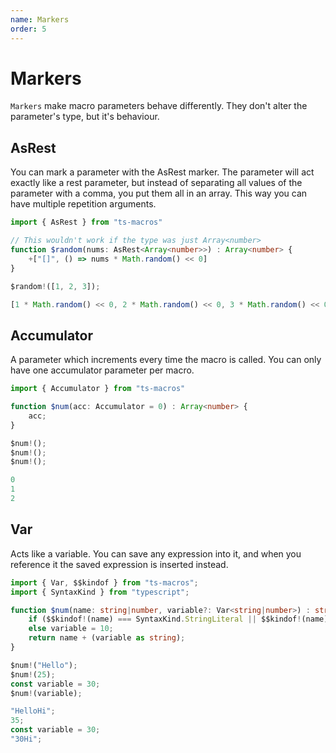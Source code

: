 ```yaml
---
name: Markers
order: 5
---
```


# Markers

`Markers` make macro parameters behave differently. They don't alter the parameter's type, but it's behaviour.

## AsRest

You can mark a parameter with the AsRest marker. The parameter will act exactly like a rest parameter, but instead of separating all values of the parameter with a comma, you put them all in an array. This way you can have multiple repetition arguments.

```ts --Macro
import { AsRest } from "ts-macros"

// This wouldn't work if the type was just Array<number>
function $random(nums: AsRest<Array<number>>) : Array<number> {
    +["[]", () => nums * Math.random() << 0]
} 
```
```ts --Call
$random!([1, 2, 3]);
```
```ts --Result
[1 * Math.random() << 0, 2 * Math.random() << 0, 3 * Math.random() << 0]
```

## Accumulator

A parameter which increments every time the macro is called. You can only have one accumulator parameter per macro.

```ts --Macro
import { Accumulator } from "ts-macros"

function $num(acc: Accumulator = 0) : Array<number> {
    acc;
}
```
```ts --Call
$num!();
$num!();
$num!();
```
```ts --Result
0
1
2
```

## Var

Acts like a variable. You can save any expression into it, and when you reference it the saved expression is inserted instead.

```ts --Macro
import { Var, $$kindof } from "ts-macros";
import { SyntaxKind } from "typescript";

function $num(name: string|number, variable?: Var<string|number>) : string  {
    if ($$kindof!(name) === SyntaxKind.StringLiteral || $$kindof!(name) === SyntaxKind.Identifier) variable = "Hi";
    else variable = 10;
    return name + (variable as string);
} 
```
```ts --Call
$num!("Hello");
$num!(25);
const variable = 30; 
$num!(variable);
```
```js --Result
"HelloHi";
35;
const variable = 30;
"30Hi";
```

